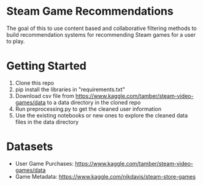 # Steam Game Recommendations

The goal of this to use content based and collaborative filtering methods to build recommendation systems for recommending Steam games for a user to play.

# Getting Started
1. Clone this repo
1. pip install the libraries in "requirements.txt"
1. Download csv file from https://www.kaggle.com/tamber/steam-video-games/data to a data directory in the cloned repo
1. Run preprocessing.py to get the cleaned user information
1. Use the existing notebooks or new ones to explore the cleaned data files in the data directory

# Datasets
- User Game Purchases: https://www.kaggle.com/tamber/steam-video-games/data
- Game Metadata: https://www.kaggle.com/nikdavis/steam-store-games
